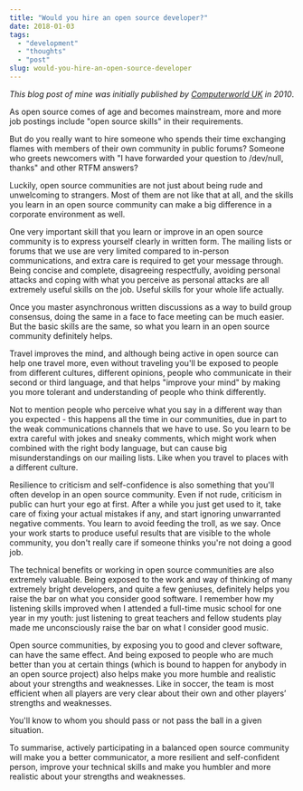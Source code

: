 ```yaml
---
title: "Would you hire an open source developer?"
date: 2018-01-03
tags: 
  - "development"
  - "thoughts"
  - "post"
slug: would-you-hire-an-open-source-developer
---
```


_This blog post of mine was initially published by [Computerworld UK](https://www.computerworlduk.com/it-business/would-you-hire-an-open-source-developer-3570399/) in 2010_.

As open source comes of age and becomes mainstream, more and more job postings include "open source skills" in their requirements.

But do you really want to hire someone who spends their time exchanging flames with members of their own community in public forums? Someone who greets newcomers with "I have forwarded your question to /dev/null, thanks" and other RTFM answers?

Luckily, open source communities are not just about being rude and unwelcoming to strangers. Most of them are not like that at all, and the skills you learn in an open source community can make a big difference in a corporate environment as well.

One very important skill that you learn or improve in an open source community is to express yourself clearly in written form. The mailing lists or forums that we use are very limited compared to in-person communications, and extra care is required to get your message through. Being concise and complete, disagreeing respectfully, avoiding personal attacks and coping with what you perceive as personal attacks are all extremely useful skills on the job. Useful skills for your whole life actually.

Once you master asynchronous written discussions as a way to build group consensus, doing the same in a face to face meeting can be much easier. But the basic skills are the same, so what you learn in an open source community definitely helps.

Travel improves the mind, and although being active in open source can help one travel more, even without traveling you'll be exposed to people from different cultures, different opinions, people who communicate in their second or third language, and that helps "improve your mind" by making you more tolerant and understanding of people who think differently.

Not to mention people who perceive what you say in a different way than you expected - this happens all the time in our communities, due in part to the weak communications channels that we have to use. So you learn to be extra careful with jokes and sneaky comments, which might work when combined with the right body language, but can cause big misunderstandings on our mailing lists. Like when you travel to places with a different culture.

Resilience to criticism and self-confidence is also something that you'll often develop in an open source community. Even if not rude, criticism in public can hurt your ego at first. After a while you just get used to it, take care of fixing your actual mistakes if any, and start ignoring unwarranted negative comments. You learn to avoid feeding the troll, as we say. Once your work starts to produce useful results that are visible to the whole community, you don't really care if someone thinks you're not doing a good job.

The technical benefits or working in open source communities are also extremely valuable. Being exposed to the work and way of thinking of many extremely bright developers, and quite a few geniuses, definitely helps you raise the bar on what you consider good software. I remember how my listening skills improved when I attended a full-time music school for one year in my youth: just listening to great teachers and fellow students play made me unconsciously raise the bar on what I consider good music.

Open source communities, by exposing you to good and clever software, can have the same effect. And being exposed to people who are much better than you at certain things (which is bound to happen for anybody in an open source project) also helps make you more humble and realistic about your strengths and weaknesses. Like in soccer, the team is most efficient when all players are very clear about their own and other players’ strengths and weaknesses.

You'll know to whom you should pass or not pass the ball in a given situation.

To summarise, actively participating in a balanced open source community will make you a better communicator, a more resilient and self-confident person, improve your technical skills and make you humbler and more realistic about your strengths and weaknesses.

